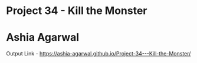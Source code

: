 # Project 34 - Kill the Monster
# Ashia Agarwal
Output Link - https://ashia-agarwal.github.io/Project-34---Kill-the-Monster/
